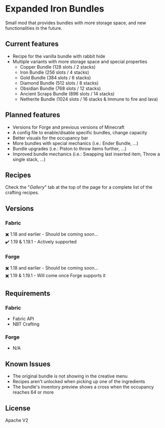 # Expanded Iron Bundles
Small mod that provides bundles with more storage space, and new functionalities in the future.

## Current features 
* Recipe for the vanilla bundle with rabbit hide
* Multiple variants with more storage space and special properties
  * Copper Bundle (128 slots / 2 stacks)
  * Iron Bundle (256 slots / 4 stacks)
  * Gold Bundle (384 slots / 6 stacks)
  * Diamond Bundle (512 slots / 8 stacks)
  * Obsidian Bundle (768 slots / 12 stacks)
  * Ancient Scraps Bundle (896 slots / 14 stacks)
  * Netherite Bundle (1024 slots / 16 stacks & Immune to fire and lava)

## Planned features
* Versions for Forge and previous versions of Minecraft
* A config file to enable/disable specific bundles, change capacity
* Better visuals for the occupancy bar
* More bundles with special mechanics (i.e.: Ender Bundle, ...)
* Bundle upgrades (i.e.: Piston to throw items further, ...)
* Improved bundle mechanics (i.e.: Swapping last inserted item, Throw a single stack, ...)

## Recipes
Check the "*Gallery*" tab at the top of the page for a complete list of the crafting recipes.

## Versions
### Fabric
✖️ 1.18 and earlier - Should be coming soon...<br>
✔️ 1.19 & 1.19.1 - Actively supported

### Forge
✖️ 1.18 and earlier - Should be coming soon...<br>
✖️ 1.19 & 1.19.1 - Will come once Forge supports it

## Requirements
### Fabric
* Fabric API
* NBT Crafting

### Forge
* N/A

## Known Issues
* The original bundle is not showing in the creative menu
* Recipes aren't unlocked when picking up one of the ingredients
* The bundle's inventory preview shows a cross when the occupancy reaches 64 or more

## License
Apache V2
